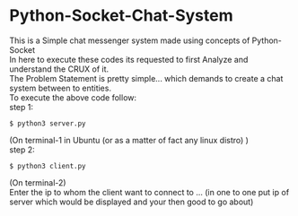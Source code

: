 # Python-Socket-Chat-System
This is a Simple chat messenger system made using concepts of Python-Socket\
In here to execute these codes its requested to first Analyze and understand the CRUX of it.\
The Problem Statement is pretty simple... which demands to create a chat system between to entities.\
To execute the above code follow:\
step 1: 
```
$ python3 server.py  
```
(On terminal-1 in Ubuntu (or as a matter of fact any linux distro) )\
step 2: 
```
$ python3 client.py  
```
(On terminal-2)\
Enter the ip to whom the client want to connect to ... (in one to one put ip of server which would be displayed and your then good to go about)
